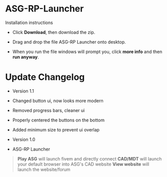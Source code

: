 # ASG-RP-Launcher

Installation instructions
 - Click __Download__, then download the zip.
 
 - Drag and drop the file ASG-RP Launcher onto desktop.
 
 - When you run the file windows will prompt you, click __more info__ and then __run anyway__.
 
 # Update Changelog
 - Version 1.1
  - Changed button ui, now looks more modern
  - Removed progress bars, cleaner ui
  - Properly centered the buttons on the bottom
  - Added minimum size to prevent ui overlap
  
 - Version 1.0 
  - ASG-RP Launcher 
   > __Play ASG__ will launch fivem and directly connect 
   > __CAD/MDT__ will launch your default browser into ASG's CAD website
   > __View website__ will launch the website/forum 
